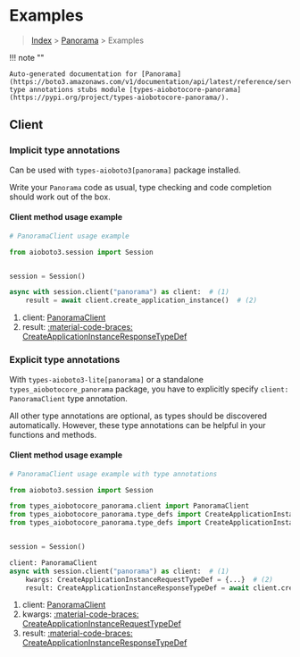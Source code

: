 # Examples

> [Index](../README.md) > [Panorama](./README.md) > Examples

!!! note ""

    Auto-generated documentation for [Panorama](https://boto3.amazonaws.com/v1/documentation/api/latest/reference/services/panorama.html#panorama)
    type annotations stubs module [types-aiobotocore-panorama](https://pypi.org/project/types-aiobotocore-panorama/).

## Client

### Implicit type annotations

Can be used with `types-aioboto3[panorama]` package installed.

Write your `Panorama` code as usual,
type checking and code completion should work out of the box.



#### Client method usage example

```python
# PanoramaClient usage example

from aioboto3.session import Session


session = Session()

async with session.client("panorama") as client:  # (1)
    result = await client.create_application_instance()  # (2)
```

1. client: [PanoramaClient](./client.md)
2. result: [:material-code-braces: CreateApplicationInstanceResponseTypeDef](./type_defs.md#createapplicationinstanceresponsetypedef)






### Explicit type annotations

With `types-aioboto3-lite[panorama]`
or a standalone `types_aiobotocore_panorama` package, you have to explicitly specify
`client: PanoramaClient` type annotation.

All other type annotations are optional, as types should be discovered automatically.
However, these type annotations can be helpful in your functions and methods.


#### Client method usage example

```python
# PanoramaClient usage example with type annotations

from aioboto3.session import Session

from types_aiobotocore_panorama.client import PanoramaClient
from types_aiobotocore_panorama.type_defs import CreateApplicationInstanceResponseTypeDef
from types_aiobotocore_panorama.type_defs import CreateApplicationInstanceRequestTypeDef


session = Session()

client: PanoramaClient
async with session.client("panorama") as client:  # (1)
    kwargs: CreateApplicationInstanceRequestTypeDef = {...}  # (2)
    result: CreateApplicationInstanceResponseTypeDef = await client.create_application_instance(**kwargs)  # (3)
```

1. client: [PanoramaClient](./client.md)
2. kwargs: [:material-code-braces: CreateApplicationInstanceRequestTypeDef](./type_defs.md#createapplicationinstancerequesttypedef)
3. result: [:material-code-braces: CreateApplicationInstanceResponseTypeDef](./type_defs.md#createapplicationinstanceresponsetypedef)






